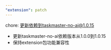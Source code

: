 ```yaml
---
"extension": patch
---
```


chore: 更新依赖到taskmaster-no-ai@1.0.15

- 更新taskmaster-no-ai依赖版本从1.0.0到1.0.15
- 保持extension包功能兼容性

